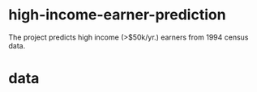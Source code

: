 # high-income-earner-prediction
The project predicts high income (>$50k/yr.) earners from 1994 census data.

# data


